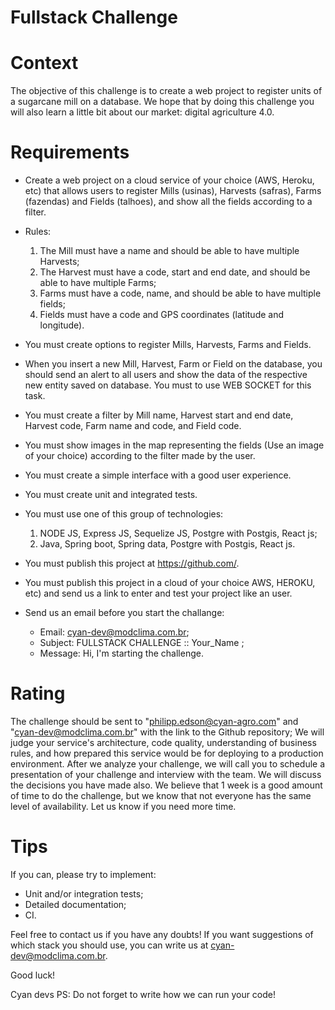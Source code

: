 # Fullstack Challenge

# Context

The objective of this challenge is to create a web project to register units of a sugarcane mill on a database. We hope that by doing this challenge you will also learn a little bit about our market: digital agriculture 4.0.

# Requirements

- Create a web project on a cloud service of your choice (AWS, Heroku, etc) that allows users to register Mills (usinas), Harvests (safras), Farms (fazendas) and Fields (talhoes), and show all the fields according to a filter.

- Rules:
    1. The Mill must have a name and should be able to have multiple Harvests;
    2. The Harvest must have a code, start and end date, and should be able to have multiple Farms;
    3. Farms must have a code, name, and should be able to have multiple fields;
    4. Fields must have a code and GPS coordinates (latitude and longitude).

- You must create options to register Mills, Harvests, Farms and Fields.

- When you insert a new Mill, Harvest, Farm or Field on the database, you should send an alert to all users and show the data of the respective new entity saved on database. You must to use WEB SOCKET for this task.

- You must create a filter by Mill name, Harvest start and end date, Harvest code, Farm name and code, and Field code.

- You must show images in the map representing the fields (Use an image of your choice) according to the filter made by the user.

- You must create a simple interface with a good user experience.

- You must create unit and integrated tests.

- You must use one of this group of technologies:    

    1. NODE JS, Express JS, Sequelize JS, Postgre with Postgis, React js;
    2. Java, Spring boot, Spring data, Postgre with Postgis, React js.

- You must publish this project at https://github.com/.

- You must publish this project in a cloud of your choice AWS, HEROKU, etc) and send us a link to enter and test your project like an user.

- Send us an email before you start the challange:   

    * Email: cyan-dev@modclima.com.br;
    * Subject: FULLSTACK CHALLENGE :: Your_Name ;
    * Message: Hi, I'm starting the challenge.

# Rating
The challenge should be sent to "philipp.edson@cyan-agro.com" and "cyan-dev@modclima.com.br" with the link to the Github repository;
We will judge your service's architecture, code quality, understanding of business rules, and how prepared this service would be for deploying to a production environment.
After we analyze your challenge, we will call you to schedule a presentation of your challenge and interview with the team. We will discuss the decisions you have made also. We believe that 1 week is a good amount of time to do the challenge, but we know that not everyone has the same level of
availability. Let us know if you need more time.

# Tips
If you can, please try to implement:

- Unit and/or integration tests;
- Detailed documentation;
- CI.

Feel free to contact us if you have any doubts! If you want suggestions of which stack you should use, you can write us at cyan-dev@modclima.com.br.

Good luck!

Cyan devs
PS: Do not forget to write how we can run your code!
